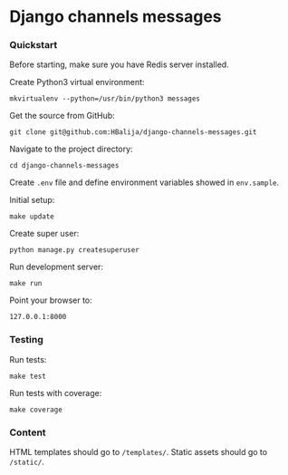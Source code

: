 # Django channels messages


### Quickstart

Before starting, make sure you have Redis server installed.

Create Python3 virtual environment:

    mkvirtualenv --python=/usr/bin/python3 messages

Get the source from GitHub:

    git clone git@github.com:HBalija/django-channels-messages.git

Navigate to the project directory:

    cd django-channels-messages

Create `.env` file and define environment variables
showed in `env.sample`.

Initial setup:

    make update

Create super user:

    python manage.py createsuperuser

Run development server:

    make run

Point your browser to:

    127.0.0.1:8000

### Testing

Run tests:

    make test

Run tests with coverage:

    make coverage

### Content

HTML templates should go to `/templates/`. Static assets should go to `/static/`.
